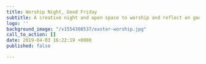 ```yaml
---
title: Worship Night, Good Friday
subtitle: A creative night and open space to worship and reflect on god’s goodness
logo: ''
background_image: "/v1554308537/easter-worship.jpg"
call_to_action: []
date: 2019-04-03 16:22:19 +0000
published: false

---
```

